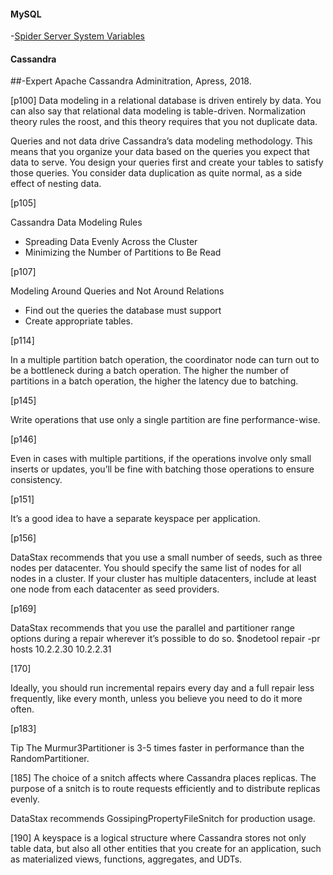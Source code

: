 
#### MySQL

-[Spider Server System Variables](https://mariadb.com/kb/en/library/spider-server-status-variables/)




#### Cassandra

##-Expert Apache Cassandra Adminitration, Apress, 2018.

[p100]
  Data modeling in a relational database is driven entirely by data. You can also say that
relational data modeling is table-driven. Normalization theory rules the roost, and this
theory requires that you not duplicate data.

  Queries and not data drive Cassandra’s data modeling methodology. This means that
you organize your data based on the queries you expect that data to serve. You design
your queries first and create your tables to satisfy those queries. You consider data
duplication as quite normal, as a side effect of nesting data.

[p105]

Cassandra Data Modeling Rules
* Spreading Data Evenly Across the Cluster
* Minimizing the Number of Partitions to Be Read
   
[p107]

Modeling Around Queries and Not Around Relations
* Find out the queries the database must support
* Create appropriate tables.
   
[p114]

  In a multiple partition batch operation, the coordinator node can turn out to be a bottleneck during a batch operation. The higher the number of partitions in a batch operation, the higher the latency due to batching.
   
[p145]   

  Write operations that use only a single partition are fine performance-wise.
   
[p146]   

  Even in cases with multiple partitions, if the operations involve only small inserts or updates, you’ll be fine with batching those operations to ensure consistency.

[p151]

It’s a good idea to have a separate keyspace per application.


[p156]

DataStax recommends that you use a small number of seeds, such as three nodes per datacenter. You should specify the same list of nodes
for all nodes in a cluster. If your cluster has multiple datacenters, include at least one node from each datacenter as seed providers.

[p169]

DataStax recommends that you use the parallel and partitioner range options during a repair wherever it’s possible to do so.
		$nodetool repair -pr hosts 10.2.2.30 10.2.2.31

[170] 

Ideally, you should run incremental repairs every day and a full repair less frequently, like every month, unless you believe you need to do it more often.

[p183]

Tip The Murmur3Partitioner is 3-5 times faster in performance than the RandomPartitioner.

[185]
The choice of a snitch affects where Cassandra places replicas. The
purpose of a snitch is to route requests efficiently and to distribute replicas evenly.

DataStax recommends GossipingPropertyFileSnitch for production usage.


[190]
A keyspace is a logical structure where Cassandra stores not only table data, but also all other entities that you create for an application, such as materialized views, functions, aggregates, and UDTs.

